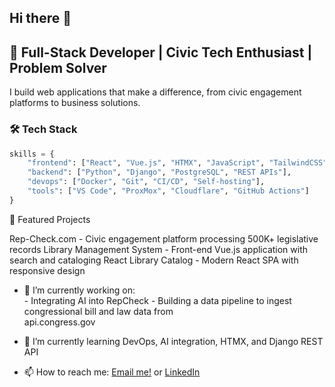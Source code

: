 ## Hi there 👋
## 🚀 Full-Stack Developer | Civic Tech Enthusiast | Problem Solver

I build web applications that make a difference, from civic engagement platforms to business solutions.

### 🛠️ Tech Stack
```python
skills = {
    "frontend": ["React", "Vue.js", "HTMX", "JavaScript", "TailwindCSS"],
    "backend": ["Python", "Django", "PostgreSQL", "REST APIs"],
    "devops": ["Docker", "Git", "CI/CD", "Self-hosting"],
    "tools": ["VS Code", "ProxMox", "Cloudflare", "GitHub Actions"]
}
```

🌟 Featured Projects

Rep-Check.com - Civic engagement platform processing 500K+ legislative records
Library Management System - Front-end Vue.js application with search and cataloging
React Library Catalog - Modern React SPA with responsive design

- 🔭 I’m currently working on: <br>
      - Integrating AI into RepCheck
			- Building a data pipeline to ingest congressional bill and law data from<br>                   api.congress.gov
  
- 🌱 I’m currently learning DevOps, AI integration, HTMX, and Django REST API
  
- 📫 How to reach me: [Email me!](mailto:jackweidman1@gmail.com)  or [LinkedIn](linkedin.com/in/john-weidman-685601261 )
<!--
**JohnWeidman/JohnWeidman** is a ✨ _special_ ✨ repository because its `README.md` (this file) appears on your GitHub profile.

Here are some ideas to get you started:

- 🤔 I’m looking for help with ...
- 💬 Ask me about ...
- 😄 Pronouns: ...
- ⚡ Fun fact: ...
-->
